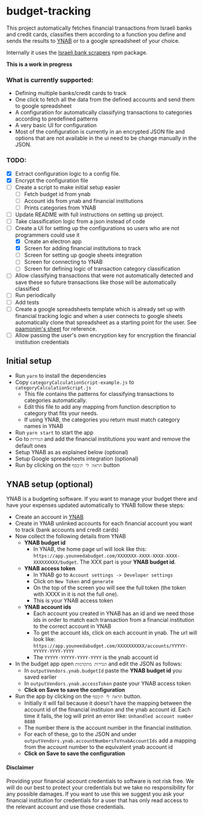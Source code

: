 # budget-tracking

This project automatically fetches financial transactions from Israeli banks and credit cards, classifies them according to a function you define and sends the results to [YNAB](https://ynab.com/referral/?ref=Z5wPbP0cYTWjdTQj&utm_source=customer_referral) or to a google spreadsheet of your choice.

Internally it uses the [Israeli bank scrapers](https://github.com/eshaham/israeli-bank-scrapers) npm package.

**This is a work in progress**

### What is currently supported:

- Defining multiple banks/credit cards to track
- One click to fetch all the data from the defined accounts and send them to google spreadsheet
- A configuration for automatically classifying transactions to categories according to predefined patterns
- A very basic UI for configuration
- Most of the configuration is currently in an encrypted JSON file and options that are not available in the ui need to be change manually in the JSON.

### TODO:

- [x] Extract configuration logic to a config file.
- [x] Encrypt the configuration file
- [ ] Create a script to make initial setup easier
  - [ ] Fetch budget id from ynab
  - [ ] Account ids from ynab and financial institutions
  - [ ] Prints categories from YNAB
- [ ] Update README with full instructions on setting up project.
- [ ] Take classification logic from a json instead of code
- [ ] Create a UI for setting up the configurations so users who are not programmers could use it
  - [x] Create an electron app
  - [x] Screen for adding financial institutions to track
  - [ ] Screen for setting up google sheets integration
  - [ ] Screen for connecting to YNAB
  - [ ] Screen for defining logic of transaction category classification
- [ ] Allow classifying transactions that were not automatically detected and save these so future transactions like those will be automatically classified
- [ ] Run periodically
- [ ] Add tests
- [ ] Create a google spreadsheets template which is already set up with financial tracking logic and when a user connects to google sheets automatically clone that spreadsheet as a starting point for the user. See [paamonim's sheet](https://docs.google.com/spreadsheets/d/11yMAvBwtvlPzA855q8BPRMrjrdAUBsd4HKA7km1-LG0/edit?usp=sharing) for reference.
- [ ] Allow passing the user's own encryption key for encryption the financial institution credentials

## Initial setup

- Run `yarn` to install the dependencies
- Copy `categoryCalculationScript-example.js` to `categoryCalculationScript.js`
  - This file contains the patterns for classifying transactions to categories automatically.
  - Edit this file to add any mapping from function description to category that fits your needs.
  - If using YNAB, the categories you return must match category names in YNAB
- Run `yarn start` to start the app
- Go to `הגדרות` and add the financial institutions you want and remove the default ones
- Setup YNAB as as explained below (optional)
- Setup Google spreadsheets integration (optional)
- Run by clicking on the `תראה לי ת׳כסף` button

## YNAB setup (optional)

YNAB is a budgeting software. If you want to manage your budget there and have your expenses updated automatically to YNAB follow these steps:

- Create an account in [YNAB](https://ynab.com/referral/?ref=Z5wPbP0cYTWjdTQj&utm_source=customer_referral)
- Create in YNAB unlinked accounts for each financial account you want to track (bank accounts and credit cards)
- Now collect the following details from YNAB
  - **YNAB budget id**
    - In YNAB, the home page url will look like this: `https://app.youneedabudget.com/XXXXXXX-XXXX-XXXX-XXXX-XXXXXXXXX/budget`. The XXX part is your **YNAB budget id**.
  - **YNAB access token**
    - In YNAB go to `Account settings -> Developer settings`
    - Click on `New Token` and `generate`
    - On the top of the screen you will see the full token (the token with XXXX in it is not the full one).
    - This is your YNAB access token
  - **YNAB account ids**
    - Each account you created in YNAB has an id and we need those ids in order to match each transaction from a financial institution to the correct account in YNAB
    - To get the account ids, click on each account in ynab. The url will look like: `https://app.youneedabudget.com/XXXXXXXXXX/accounts/YYYYY-YYYYY-YYYY-YYYY`
    - The `YYYYY-YYYYY-YYYY-YYYY` is the ynab account id
- In the budget app open `הגדרות מתקדמות` and edit the JSON as follows:
  - In `outputVendors.ynab.budgetId` paste the **YNAB budget id** you saved earlier
  - In `outputVendors.ynab.accessToken` paste your YNAB access token
  - **Click on Save to save the configuration**
- Run the app by clicking on the `תראה לי ת׳כסף` button.
  - Initially it will fail because it doesn't have the mapping between the account id of the financial instituion and the ynab account id. Each time it fails, the log will print an error like: `Unhandled account number 8888`
  - The number there is the account number in the financial institution.
  - For each of these, go to the JSON and under `outputVendors.ynab.accountNumbersToYnabAccountIds` add a mapping from the account number to the equivalent ynab account id
  - **Click on Save to save the configuration**

#### Disclaimer

Providing your financial account credentials to software is not risk free. We will do our best to protect your credentials but we take no responsibility for any possible damages. If you want to use this we suggest you ask your financial institution for credentials for a user that has only read access to the relevant account and use those credentials.
